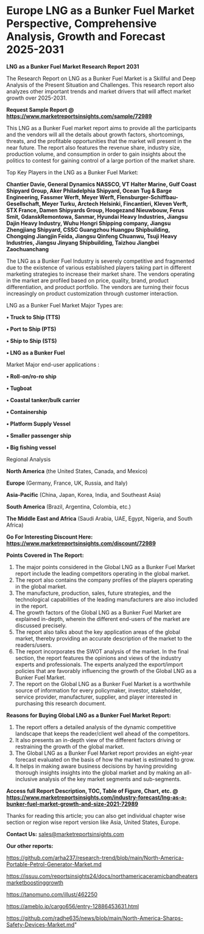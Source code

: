 # Europe LNG as a Bunker Fuel Market Perspective, Comprehensive Analysis, Growth and Forecast 2025-2031

<strong>LNG as a Bunker Fuel Market Research Report 2031</strong>

The Research Report on LNG as a Bunker Fuel Market is a Skillful and Deep Analysis of the Present Situation and Challenges. This research report also analyzes other important trends and market drivers that will affect market growth over 2025-2031.

<strong>Request Sample Report @ <a href=https://www.marketreportsinsights.com/sample/72989>https://www.marketreportsinsights.com/sample/72989</a></strong>

This LNG as a Bunker Fuel market report aims to provide all the participants and the vendors will all the details about growth factors, shortcomings, threats, and the profitable opportunities that the market will present in the near future. The report also features the revenue share, industry size, production volume, and consumption in order to gain insights about the politics to contest for gaining control of a large portion of the market share.

Top Key Players in the LNG as a Bunker Fuel Market:

<strong>Chantier Davie, General Dynamics NASSCO, VT Halter Marine, Gulf Coast Shipyard Group, Aker Philadelphia Shipyard, Ocean Tug & Barge Engineering, Fassmer Werft, Meyer Werft, Flensburger-Schiffbau-Gesellschaft, Meyer Turku, Arctech Helsinki, Fincantieri, Kleven Verft, STX France, Damen Shipyards Group, Hoogezand Nieuwbouw, Ferus Smit, GdanskRemontowa, Sanmar, Hyundai Heavy Industries, Jiangsu Dajin Heavy Industry, Wuhu Hongri Shipping company, Jiangsu Zhengjiang Shipyard, CSSC Guangzhou Huangpu Shipbuilding, Chongqing Jiangjin Feida, Jiangsu Qinfeng Chuanwu, Tsuji Heavy Industries, Jiangsu Jinyang Shipbuilding, Taizhou Jiangbei Zaochuanchang</strong>

The LNG as a Bunker Fuel Industry is severely competitive and fragmented due to the existence of various established players taking part in different marketing strategies to increase their market share. The vendors operating in the market are profiled based on price, quality, brand, product differentiation, and product portfolio. The vendors are turning their focus increasingly on product customization through customer interaction.

LNG as a Bunker Fuel Market Major Types are:

<strong>• Truck to Ship (TTS)

• Port to Ship (PTS)

• Ship to Ship (STS)

• LNG as a Bunker Fuel</strong>

Market Major end-user applications :

<strong>• Roll-on/ro-ro ship

• Tugboat

• Coastal tanker/bulk carrier

• Containership

• Platform Supply Vessel

• Smaller passenger ship

• Big fishing vessel</strong>

Regional Analysis

</u><strong><b>North America</b></strong> (the United States, Canada, and Mexico)

<strong><b>Europe </b></strong>(Germany, France, UK, Russia, and Italy)

<strong><b>Asia-Pacific</b></strong> (China, Japan, Korea, India, and Southeast Asia)

<strong><b>South America</b></strong> (Brazil, Argentina, Colombia, etc.)

<strong><b>The Middle East and Africa</b></strong> (Saudi Arabia, UAE, Egypt, Nigeria, and South Africa)

<strong>Go For Interesting Discount Here: <a href=https://www.marketreportsinsights.com/discount/72989>https://www.marketreportsinsights.com/discount/72989</a></strong>

<strong>Points Covered in The Report:</strong>
<ol>
  <li>The major points considered in the Global LNG as a Bunker Fuel Market report include the leading competitors operating in the global market.</li>
  <li>The report also contains the company profiles of the players operating in the global market.</li>
  <li>The manufacture, production, sales, future strategies, and the technological capabilities of the leading manufacturers are also included in the report.</li>
  <li>The growth factors of the Global LNG as a Bunker Fuel Market are explained in-depth, wherein the different end-users of the market are discussed precisely.</li>
  <li>The report also talks about the key application areas of the global market, thereby providing an accurate description of the market to the readers/users.</li>
  <li>The report incorporates the SWOT analysis of the market. In the final section, the report features the opinions and views of the industry experts and professionals. The experts analyzed the export/import policies that are favorably influencing the growth of the Global LNG as a Bunker Fuel Market.</li>
  <li>The report on the Global LNG as a Bunker Fuel Market is a worthwhile source of information for every policymaker, investor, stakeholder, service provider, manufacturer, supplier, and player interested in purchasing this research document.</li>
</ol>
<strong>Reasons for Buying Global LNG as a Bunker Fuel Market Report:</strong>

<ol>
  <li>The report offers a detailed analysis of the dynamic competitive landscape that keeps the reader/client well ahead of the competitors.</li>
  <li>It also presents an in-depth view of the different factors driving or restraining the growth of the global market.</li>
  <li>The Global LNG as a Bunker Fuel Market report provides an eight-year forecast evaluated on the basis of how the market is estimated to grow.</li>
  <li>It helps in making aware business decisions by having providing thorough insights insights into the global market and by making an all-inclusive analysis of the key market segments and sub-segments.</li>
</ol>
<strong>Access full Report Description, TOC, Table of Figure, Chart, etc. @ <a href=https://www.marketreportsinsights.com/industry-forecast/lng-as-a-bunker-fuel-market-growth-and-size-2021-72989>https://www.marketreportsinsights.com/industry-forecast/lng-as-a-bunker-fuel-market-growth-and-size-2021-72989</a></strong>


Thanks for reading this article; you can also get individual chapter wise section or region wise report version like Asia, United States, Europe.

<strong>Contact Us:</strong>
sales@marketreportsinsights.com

<strong>Our other reports:</strong>

<a href=https://github.com/arha237/research-trend/blob/main/North-America-Portable-Petrol-Generator-Market.md>https://github.com/arha237/research-trend/blob/main/North-America-Portable-Petrol-Generator-Market.md</a>

<a href=https://issuu.com/reportsinsights24/docs/northamericaceramicbandheatersmarketboostinggrowth>https://issuu.com/reportsinsights24/docs/northamericaceramicbandheatersmarketboostinggrowth</a>

<a href=https://tanomuno.com/illust/462250>https://tanomuno.com/illust/462250</a>

<a href=https://ameblo.jp/cargo656/entry-12886453631.html>https://ameblo.jp/cargo656/entry-12886453631.html</a>

<a href=https://github.com/radhe635/news/blob/main/North-America-Sharps-Safety-Devices-Market.md>https://github.com/radhe635/news/blob/main/North-America-Sharps-Safety-Devices-Market.md</a>"

